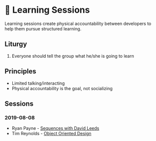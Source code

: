 # 🤔 Learning Sessions

Learning sessions create physical accountability between developers to help them pursue structured learning.

## Liturgy

1. Everyone should tell the group what he/she is going to learn

## Principles

- Limited talking/interacting
- Physical accountability is the goal, not socializing

## Sessions

### 2019-08-08

- Ryan Payne - [Sequences with David Leeds](https://soundcloud.com/user-38099918/sequences-with-david-leeds)
- Tim Reynolds - [Object Oriented Design](https://www.coursera.org/learn/object-oriented-design)
